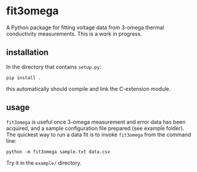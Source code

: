 # fit3omega
A Python package for fitting voltage data from 3-omega thermal conductivity measurements.
This is a work in progress.

## installation
In the directory that contains `setup.py`:

    pip install .

this automatically should compile and link the C-extension module.

## usage
`fit3omega` is useful once 3-omega measurement and error data has been acquired, and
a sample configuration file prepared (see example folder). The quickest way to run a data fit
is to invoke `fit3omega` from the command line:

    python -m fit3omega sample.txt data.csv

Try it in the `example/` directory.
